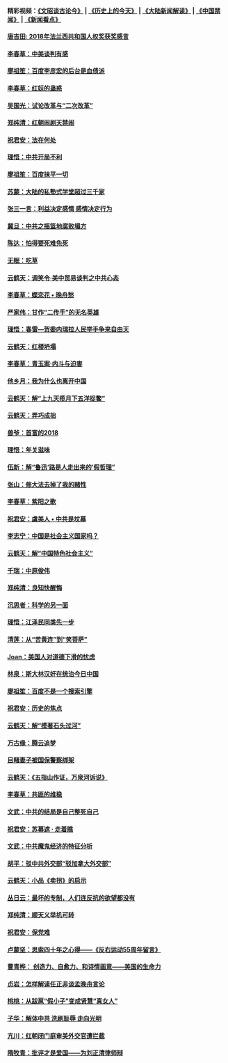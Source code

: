 #### 精彩视频：[《文昭谈古论今》](http://45.32.25.56/wenzhao) | [《历史上的今天》](http://45.32.25.56/today-in-history) | [《大陆新闻解读》](http://45.32.25.56/ntdtv-comedy) | [《中国禁闻》](http://45.32.25.56/ntdtv-news) | [《新闻看点》](http://45.32.25.56/news-insight) 

 #### [唐吉田: 2018年法兰西共和国人权奖获奖感言](../pages/nsc993/n11021537.md?t=02031629) 

#### [李春草：中美谈判有感](../pages/nsc993/n11019776.md?t=02031629) 

#### [廖祖笙：百度李彦宏的后台是血债派](../pages/nsc993/n11019767.md?t=02031629) 

#### [李春草：红妖的蛊惑](../pages/nsc993/n11017095.md?t=02031629) 

#### [吴国光：试论改革与“二次改革”](../pages/nsc993/n11017055.md?t=02031629) 

#### [郑纯清：红朝闹剧天禁闹](../pages/nsc993/n11017030.md?t=02031629) 

#### [祝君安：法在何处](../pages/nsc993/n11017021.md?t=02031629) 

#### [理悟：中共开局不利](../pages/nsc993/n11016938.md?t=02031629) 

#### [廖祖笙：百度抹平一切](../pages/nsc993/n11014925.md?t=02031629) 

#### [苏蒙：大陆的私塾式学堂超过三千家](../pages/nsc993/n11014334.md?t=02031629) 

#### [张三一言：利益决定感情 感情决定行为](../pages/nsc993/n11012463.md?t=02031629) 

#### [冀旦：中共之摇篮地腐败塌方](../pages/nsc993/n11009533.md?t=02031629) 

#### [陈达：怕得要死难免死](../pages/nsc993/n11009520.md?t=02031629) 

#### [无眠：吃草](../pages/nsc993/n11007940.md?t=02031629) 

#### [云鹤天：调笑令‧美中贸易谈判之中共心态](../pages/nsc993/n11007670.md?t=02031629) 

#### [李春草：蝶恋花  •  晚舟愁](../pages/nsc993/n11006605.md?t=02031629) 

#### [严家伟：甘作“二传手”的无名英雄](../pages/nsc993/n11005340.md?t=02031629) 

#### [理悟：春雷—贺委内瑞拉人民举手争来自由天](../pages/nsc993/n11005334.md?t=02031629) 

#### [云鹤天：红楼坍塌](../pages/nsc993/n11005318.md?t=02031629) 

#### [李春草：青玉案·内斗与迫害](../pages/nsc993/n11005306.md?t=02031629) 

#### [他乡月：我为什么也离开中国](../pages/nsc993/n11003553.md?t=02031629) 

#### [云鹤天：解“上九天揽月下五洋捉鳖”](../pages/nsc993/n11000750.md?t=02031629) 

#### [云鹤天：弄巧成拙](../pages/nsc993/n11000722.md?t=02031629) 

#### [兽爷：首富的2018](../pages/nsc993/n11000693.md?t=02031629) 

#### [理悟：年关滋味](../pages/nsc993/n10998847.md?t=02031629) 

#### [伍新：解“鲁迅‘路是人走出来的’假哲理”](../pages/nsc993/n10998777.md?t=02031629) 

#### [张山：修大法去掉了我的赌性](../pages/nsc993/n10997702.md?t=02031629) 

#### [李春草：紫阳之歌](../pages/nsc993/n10997679.md?t=02031629) 

#### [祝君安：虞美人 • 中共是坟墓](../pages/nsc993/n10996090.md?t=02031629) 

#### [李志宁：中国是社会主义国家吗？](../pages/nsc993/n10996097.md?t=02031629) 

#### [云鹤天：解“中国特色社会主义”](../pages/nsc993/n10996043.md?t=02031629) 

#### [千瑞：中原俊伟](../pages/nsc993/n10995401.md?t=02031629) 

#### [郑纯清：良知快醒悔](../pages/nsc993/n10995385.md?t=02031629) 

#### [沉思者：科学的另一面](../pages/nsc993/n10996074.md?t=02031629) 

#### [理悟：江泽民同类先一步](../pages/nsc993/n10995378.md?t=02031629) 

#### [清莲：从“苦黄连”到“笑菩萨”](../pages/nsc993/n10995466.md?t=02031629) 

#### [Joan：美国人对道德下滑的忧虑](../pages/nsc993/n10995424.md?t=02031629) 

#### [林泉：斯大林汉奸在统治今日中国](../pages/nsc993/n10995210.md?t=02031629) 

#### [廖祖笙：百度不是一个搜索引擎](../pages/nsc993/n10994961.md?t=02031629) 

#### [祝君安：历史的焦点](../pages/nsc993/n10994925.md?t=02031629) 

#### [云鹤天：解“摸著石头过河”](../pages/nsc993/n10993325.md?t=02031629) 

#### [万古缘：腾云追梦](../pages/nsc993/n10993120.md?t=02031629) 

#### [目睹妻子被国保警察绑架](../pages/nsc993/n10991525.md?t=02031629) 

#### [云鹤天：《五指山作证，万泉河诉说》](../pages/nsc993/n10991603.md?t=02031629) 

#### [李春草：共匪的维稳](../pages/nsc993/n10991348.md?t=02031629) 

#### [文武：中共的结局是自己整死自己](../pages/nsc993/n10989899.md?t=02031629) 

#### [祝君安：苏幕遮 · 走着瞧](../pages/nsc993/n10988901.md?t=02031629) 

#### [文武：中共魔鬼经济的特征分析](../pages/nsc993/n10987387.md?t=02031629) 

#### [胡平：驳中共外交部“驳加拿大外交部”](../pages/nsc993/n10987378.md?t=02031629) 

#### [云鹤天：小品《卖拐》的启示](../pages/nsc993/n10984392.md?t=02031629) 

#### [丛日云：最坏的专制，人们连反抗的欲望都没有](../pages/nsc993/n10984377.md?t=02031629) 

#### [郑纯清：顺天义举机可转](../pages/nsc993/n10984369.md?t=02031629) 

#### [祝君安：保党难](../pages/nsc993/n10984362.md?t=02031629) 

#### [卢蒙坚：思索四十年之心得——《反右运动55周年留言》](../pages/nsc993/n10984355.md?t=02031629) 

#### [曹青桦： 创造力、自愈力、和诗情画意——美国的生命力](../pages/nsc993/n10984216.md?t=02031629) 

#### [贞岩：怎样解读任正非谈孟晚舟言论](../pages/nsc993/n10984650.md?t=02031629) 

#### [桃桃：从跋扈“假小子”变成贤慧“真女人”](../pages/nsc993/n10984416.md?t=02031629) 

#### [子华：解体中共 洗刷耻辱 走向光明](../pages/nsc993/n10984019.md?t=02031629) 

#### [亢川：红朝闭门庭审美外交官遭拦截](../pages/nsc993/n10984050.md?t=02031629) 

#### [隋牧青：批评才是爱国——为刘正清律师辩](../pages/nsc993/n10983057.md?t=02031629) 

